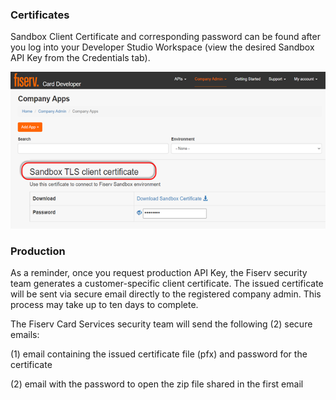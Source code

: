 
### Certificates

Sandbox Client Certificate and corresponding password can be found after you log into your Developer Studio Workspace (view the desired Sandbox API Key from the Credentials tab). 

![sandbox-client-certificate.png](assets/images/sandbox-client-certificate.png)



 

### Production

As a reminder, once you request production API Key, the Fiserv security team generates a customer-specific client certificate. The issued certificate will be sent via secure email directly to the registered company admin. This process may take up to ten days to complete. 

The Fiserv Card Services security team will send the following (2) secure emails:

(1) email containing the issued certificate file (pfx) and password for the certificate

(2) email with the password to open the zip file shared in the first email

 

